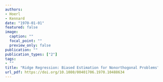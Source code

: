 ```yaml
---
authors:
- Hoerl
- Kennard
date: "1970-01-01"
featured: false
image:
  caption: ""
  focal_point: ""
  preview_only: false
publication: ""
publication_types: ["2"]
tags:
- ""
title: "Ridge Regression: Biased Estimation for Nonorthogonal Problems"
url_pdf: https://doi.org/10.1080/00401706.1970.10488634
---
```

